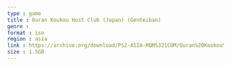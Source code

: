 ```yaml
---
type : game
title : Ouran Koukou Host Club (Japan) (Genteiban)
genre : 
format : iso
region : asia
link : https://archive.org/download/PS2-ASIA-ROMS321COM/Ouran%20Koukou%20Host%20Club%20%28Japan%29%20%28Genteiban%29.7z
size : 1.5GB
---
```

